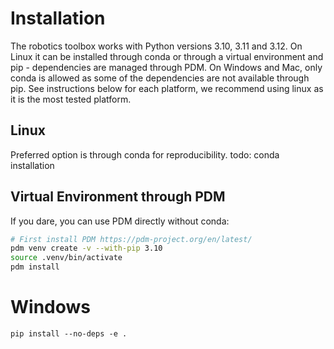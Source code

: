 # Installation

The robotics toolbox works with Python versions 3.10, 3.11 and 3.12. On Linux
it can be installed through conda or through a virtual environment and pip -
dependencies are managed through PDM.
On Windows and Mac, only conda is allowed as some of the dependencies are not available
through pip. See instructions below for each platform, we recommend using linux as it is
the most tested platform.

## Linux

Preferred option is through conda for reproducibility.
todo: conda installation

## Virtual Environment through PDM

If you dare, you can use PDM directly without conda:

```bash
# First install PDM https://pdm-project.org/en/latest/
pdm venv create -v --with-pip 3.10 
source .venv/bin/activate
pdm install
```

# Windows

```
pip install --no-deps -e .
```